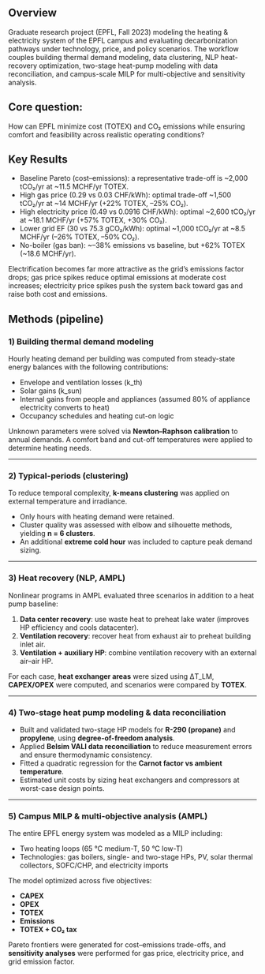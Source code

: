 ## Overview

Graduate research project (EPFL, Fall 2023) modeling the heating & electricity system of the EPFL campus and evaluating decarbonization pathways under technology, price, and policy scenarios. The workflow couples building thermal demand modeling, data clustering, NLP heat-recovery optimization, two-stage heat-pump modeling with data reconciliation, and campus-scale MILP for multi-objective and sensitivity analysis. 

## Core question: 

How can EPFL minimize cost (TOTEX) and CO₂ emissions while ensuring comfort and feasibility across realistic operating conditions?

## Key Results 

* Baseline Pareto (cost–emissions): a representative trade-off is ~2,000 tCO₂/yr at ~11.5 MCHF/yr TOTEX.
* High gas price (0.29 vs 0.03 CHF/kWh): optimal trade-off ~1,500 tCO₂/yr at ~14 MCHF/yr (+22% TOTEX, –25% CO₂).
* High electricity price (0.49 vs 0.0916 CHF/kWh): optimal ~2,600 tCO₂/yr at ~18.1 MCHF/yr (+57% TOTEX, +30% CO₂).
* Lower grid EF (30 vs 75.3 gCO₂/kWh): optimal ~1,000 tCO₂/yr at ~8.5 MCHF/yr (–26% TOTEX, –50% CO₂).
* No-boiler (gas ban): ~–38% emissions vs baseline, but +62% TOTEX (~18.6 MCHF/yr).

Electrification becomes far more attractive as the grid’s emissions factor drops; gas price spikes reduce optimal emissions at moderate cost increases; electricity price spikes push the system back toward gas and raise both cost and emissions.


## Methods (pipeline)

### 1) Building thermal demand modeling  
Hourly heating demand per building was computed from steady-state energy balances with the following contributions:  
- Envelope and ventilation losses (k_th)  
- Solar gains (k_sun)  
- Internal gains from people and appliances (assumed 80% of appliance electricity converts to heat)  
- Occupancy schedules and heating cut-on logic  

Unknown parameters were solved via **Newton–Raphson calibration** to annual demands. A comfort band and cut-off temperatures were applied to determine heating needs.

---

### 2) Typical-periods (clustering)  
To reduce temporal complexity, **k-means clustering** was applied on external temperature and irradiance.  
- Only hours with heating demand were retained.  
- Cluster quality was assessed with elbow and silhouette methods, yielding **n = 6 clusters**.  
- An additional **extreme cold hour** was included to capture peak demand sizing.

---

### 3) Heat recovery (NLP, AMPL)  
Nonlinear programs in AMPL evaluated three scenarios in addition to a heat pump baseline:  
1. **Data center recovery**: use waste heat to preheat lake water (improves HP efficiency and cools datacenter).  
2. **Ventilation recovery**: recover heat from exhaust air to preheat building inlet air.  
3. **Ventilation + auxiliary HP**: combine ventilation recovery with an external air–air HP.  

For each case, **heat exchanger areas** were sized using ΔT_LM, **CAPEX/OPEX** were computed, and scenarios were compared by **TOTEX**.

---

### 4) Two-stage heat pump modeling & data reconciliation  
- Built and validated two-stage HP models for **R-290 (propane)** and **propylene**, using **degree-of-freedom analysis**.  
- Applied **Belsim VALI data reconciliation** to reduce measurement errors and ensure thermodynamic consistency.  
- Fitted a quadratic regression for the **Carnot factor vs ambient temperature**.  
- Estimated unit costs by sizing heat exchangers and compressors at worst-case design points.

---

### 5) Campus MILP & multi-objective analysis (AMPL)  
The entire EPFL energy system was modeled as a MILP including:  
- Two heating loops (65 °C medium-T, 50 °C low-T)  
- Technologies: gas boilers, single- and two-stage HPs, PV, solar thermal collectors, SOFC/CHP, and electricity imports  

The model optimized across five objectives:  
- **CAPEX**  
- **OPEX**  
- **TOTEX**  
- **Emissions**  
- **TOTEX + CO₂ tax**  

Pareto frontiers were generated for cost–emissions trade-offs, and **sensitivity analyses** were performed for gas price, electricity price, and grid emission factor.

